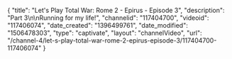 {
    "title": "Let's Play Total War: Rome 2 - Epirus - Episode 3",
    "description": "Part 3\n\nRunning for my life!",
    "channelid": "117404700",
    "videoid": "117406074",
    "date_created": "1396499761",
    "date_modified": "1506478303",
    "type": "captivate",
    "layout": "channelVideo",
    "url": "\/channel-4\/let-s-play-total-war-rome-2-epirus-episode-3\/117404700-117406074"
}
